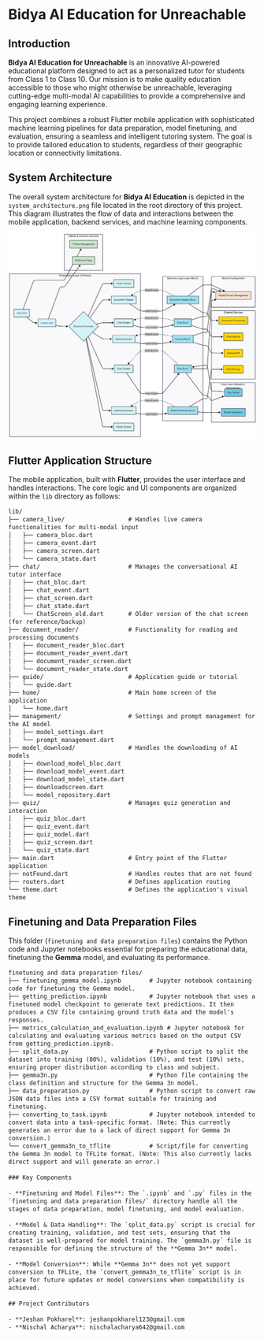 # Bidya AI Education for Unreachable

## Introduction

**Bidya AI Education for Unreachable** is an innovative AI-powered educational platform designed to act as a personalized tutor for students from Class 1 to Class 10. Our mission is to make quality education accessible to those who might otherwise be unreachable, leveraging cutting-edge multi-modal AI capabilities to provide a comprehensive and engaging learning experience.

This project combines a robust Flutter mobile application with sophisticated machine learning pipelines for data preparation, model finetuning, and evaluation, ensuring a seamless and intelligent tutoring system. The goal is to provide tailored education to students, regardless of their geographic location or connectivity limitations.

## System Architecture

The overall system architecture for **Bidya AI Education** is depicted in the `system_architecture.png` file located in the root directory of this project. This diagram illustrates the flow of data and interactions between the mobile application, backend services, and machine learning components.

![System Architecture](system_architecture.png)


## Flutter Application Structure

The mobile application, built with **Flutter**, provides the user interface and handles interactions. The core logic and UI components are organized within the `lib` directory as follows:

```plaintext
lib/
├── camera_live/                  # Handles live camera functionalities for multi-modal input
│   ├── camera_bloc.dart
│   ├── camera_event.dart
│   ├── camera_screen.dart
│   └── camera_state.dart
├── chat/                         # Manages the conversational AI tutor interface
│   ├── chat_bloc.dart
│   ├── chat_event.dart
│   ├── chat_screen.dart
│   ├── chat_state.dart
│   └── ChatScreen_old.dart       # Older version of the chat screen (for reference/backup)
├── document_reader/              # Functionality for reading and processing documents
│   ├── document_reader_bloc.dart
│   ├── document_reader_event.dart
│   ├── document_reader_screen.dart
│   └── document_reader_state.dart
├── guide/                        # Application guide or tutorial
│   └── guide.dart
├── home/                         # Main home screen of the application
│   └── home.dart
├── management/                   # Settings and prompt management for the AI model
│   ├── model_settings.dart
│   └── prompt_management.dart
├── model_download/               # Handles the downloading of AI models
│   ├── download_model_bloc.dart
│   ├── download_model_event.dart
│   ├── download_model_state.dart
│   ├── downloadscreen.dart
│   └── model_repository.dart
├── quiz/                         # Manages quiz generation and interaction
│   ├── quiz_bloc.dart
│   ├── quiz_event.dart
│   ├── quiz_model.dart
│   ├── quiz_screen.dart
│   └── quiz_state.dart
├── main.dart                     # Entry point of the Flutter application
├── notFound.dart                 # Handles routes that are not found
├── routers.dart                  # Defines application routing
└── theme.dart                    # Defines the application's visual theme
```

## Finetuning and Data Preparation Files

This folder (`finetuning and data preparation files`) contains the Python code and Jupyter notebooks essential for preparing the educational data, finetuning the **Gemma** model, and evaluating its performance.

```plaintext
finetuning and data preparation files/
├── finetuning_gemma_model.ipynb        # Jupyter notebook containing code for finetuning the Gemma model.
├── getting_prediction.ipynb            # Jupyter notebook that uses a finetuned model checkpoint to generate text predictions. It then produces a CSV file containing ground truth data and the model's responses.
├── metrics_calculation_and_evaluation.ipynb # Jupyter notebook for calculating and evaluating various metrics based on the output CSV from getting_prediction.ipynb.
├── split_data.py                       # Python script to split the dataset into training (80%), validation (10%), and test (10%) sets, ensuring proper distribution according to class and subject.
├── gemma3n.py                          # Python file containing the class definition and structure for the Gemma 3n model.
├── data_preparation.py                 # Python script to convert raw JSON data files into a CSV format suitable for training and finetuning.
├── converting_to_task.ipynb            # Jupyter notebook intended to convert data into a task-specific format. (Note: This currently generates an error due to a lack of direct support for Gemma 3n conversion.)
└── convert_gemma3n_to_tflite           # Script/file for converting the Gemma 3n model to TFLite format. (Note: This also currently lacks direct support and will generate an error.)

### Key Components

- **Finetuning and Model Files**: The `.ipynb` and `.py` files in the `finetuning and data preparation files/` directory handle all the stages of data preparation, model finetuning, and model evaluation.

- **Model & Data Handling**: The `split_data.py` script is crucial for creating training, validation, and test sets, ensuring that the dataset is well-prepared for model training. The `gemma3n.py` file is responsible for defining the structure of the **Gemma 3n** model.

- **Model Conversion**: While **Gemma 3n** does not yet support conversion to TFLite, the `convert_gemma3n_to_tflite` script is in place for future updates or model conversions when compatibility is achieved.

## Project Contributors

- **Jeshan Pokharel**: jeshanpokharel123@gmail.com
- **Nischal Acharya**: nischalacharya642@gmail.com